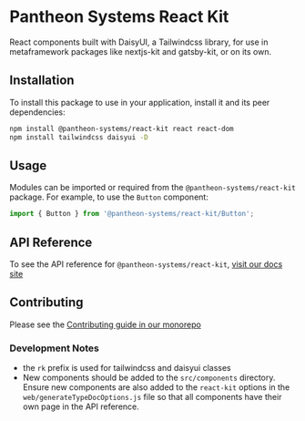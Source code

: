 # Pantheon Systems React Kit

React components built with DaisyUI, a Tailwindcss library, for use in
metaframework packages like nextjs-kit and gatsby-kit, or on its own.

## Installation

To install this package to use in your application, install it and its peer
dependencies:

```bash
npm install @pantheon-systems/react-kit react react-dom
npm install tailwindcss daisyui -D
```

## Usage

Modules can be imported or required from the `@pantheon-systems/react-kit`
package. For example, to use the `Button` component:

```js
import { Button } from '@pantheon-systems/react-kit/Button';
```

## API Reference

To see the API reference for `@pantheon-systems/react-kit`,
[visit our docs site](https://decoupledkit.pantheon.io/docs/Packages/react-kit)

## Contributing

Please see the
[Contributing guide in our monorepo](https://github.com/pantheon-systems/decoupled-kit-js/blob/canary/CONTRIBUTING.md)

### Development Notes

- the `rk` prefix is used for tailwindcss and daisyui classes
- New components should be added to the `src/components` directory. Ensure new
  components are also added to the `react-kit` options in the
  `web/generateTypeDocOptions.js` file so that all components have their own
  page in the API reference.
